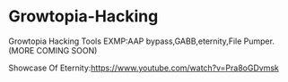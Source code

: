 # Growtopia-Hacking
Growtopia Hacking Tools EXMP:AAP bypass,GABB,eternity,File Pumper.(MORE COMING SOON)

Showcase Of Eternity:https://www.youtube.com/watch?v=Pra8oGDvmsk
